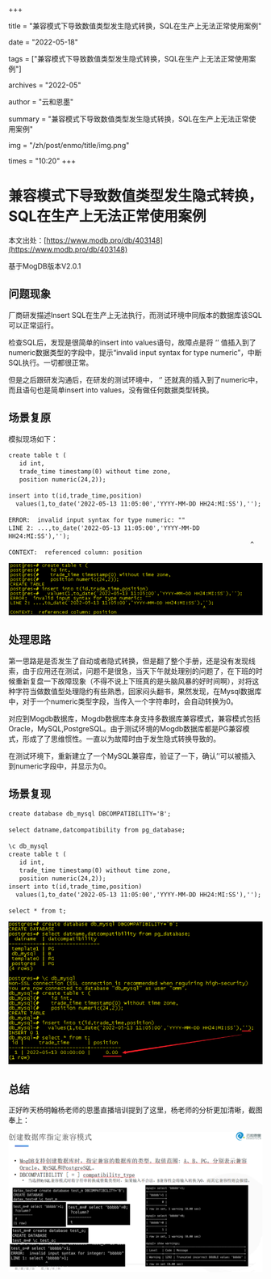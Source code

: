 +++

title = "兼容模式下导致数值类型发生隐式转换，SQL在生产上无法正常使用案例" 

date = "2022-05-18" 

tags = ["兼容模式下导致数值类型发生隐式转换，SQL在生产上无法正常使用案例"] 

archives = "2022-05" 

author = "云和恩墨" 

summary = "兼容模式下导致数值类型发生隐式转换，SQL在生产上无法正常使用案例"

img = "/zh/post/enmo/title/img.png" 

times = "10:20"
+++

# 兼容模式下导致数值类型发生隐式转换，SQL在生产上无法正常使用案例

本文出处：[https://www.modb.pro/db/403148](https://www.modb.pro/db/403148)

基于MogDB版本V2.0.1

## 问题现象

厂商研发描述Insert SQL在生产上无法执行，而测试环境中同版本的数据库该SQL可以正常运行。

检查SQL后，发现是很简单的insert into values语句，故障点是将 ‘’ 值插入到了numeric数据类型的字段中，提示“invalid input syntax for type numeric”，中断SQL执行。一切都很正常。

但是之后跟研发沟通后，在研发的测试环境中， ‘’ 还就真的插入到了numeric中，而且语句也是简单insert into values，没有做任何数据类型转换。

## 场景复原

模拟现场如下：

```
create table t (
   id int,
   trade_time timestamp(0) without time zone,
   position numeric(24,2));

insert into t(id,trade_time,position)
  values(1,to_date('2022-05-13 11:05:00','YYYY-MM-DD HH24:MI:SS'),'');

ERROR:  invalid input syntax for type numeric: ""
LINE 2: ...,to_date('2022-05-13 11:05:00','YYYY-MM-DD HH24:MI:SS'),'');
                                                                   ^
CONTEXT:  referenced column: position
```

![图片.png](./images/20220513-706c424f-3e3b-4305-8798-706921389979.png)

## 处理思路

第一思路是是否发生了自动或者隐式转换，但是翻了整个手册，还是没有发现线索，由于应用还在测试，问题不是很急，当天下午就处理别的问题了，在下班的时候重新复盘一下故障现象（不得不说上下班真的是头脑风暴的好时间啊），对将这种字符当做数值型处理隐约有些熟悉，回家闷头翻书，果然发现，在Mysql数据库中，对于一个numeric类型字段，当传入一个字符串时，会自动转换为0。

对应到Mogdb数据库，Mogdb数据库本身支持多数据库兼容模式，兼容模式包括Oracle，MySQL,PostgreSQL。由于测试环境的Mogdb数据库都是PG兼容模式，形成了了思维惯性。一直以为故障时由于发生隐式转换导致的。

在测试环境下，重新建立了一个MySQL兼容库，验证了一下，确认’'可以被插入到numeric字段中，并显示为0。

## 场景复现

```
create database db_mysql DBCOMPATIBILITY='B';

select datname,datcompatibility from pg_database;

\c db_mysql
create table t (
   id int,
   trade_time timestamp(0) without time zone,
   position numeric(24,2));
insert into t(id,trade_time,position)
  values(1,to_date('2022-05-13 11:05:00','YYYY-MM-DD HH24:MI:SS'),'');

select * from t;

```

![图片.png](./images/20220513-9759cb7a-7d71-46af-9ff9-bed99d762a0b.png)

## 总结

正好昨天杨明翰杨老师的恩墨直播培训提到了这里，杨老师的分析更加清晰，截图奉上：

![图片.png](./images/20220513-2acdcd6a-b6f8-49fb-b718-9196894b7011.png)
